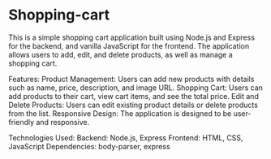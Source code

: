 # Shopping-cart
This is a simple shopping cart application built using Node.js and Express for the backend, and vanilla JavaScript for the frontend. The application allows users to add, edit, and delete products, as well as manage a shopping cart.

Features:
Product Management: Users can add new products with details such as name, price, description, and image URL.
Shopping Cart: Users can add products to their cart, view cart items, and see the total price.
Edit and Delete Products: Users can edit existing product details or delete products from the list.
Responsive Design: The application is designed to be user-friendly and responsive.

Technologies Used:
Backend: Node.js, Express
Frontend: HTML, CSS, JavaScript
Dependencies: body-parser, express
